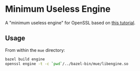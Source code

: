 # Minimum Useless Engine

A "minimum useless engine" for OpenSSL based on [this tutorial][tutorial].

## Usage

From within the `mue` directory:

```bash
bazel build engine
openssl engine -t -c `pwd`/../bazel-bin/mue/libengine.so
```

[tutorial]: https://www.openssl.org/blog/blog/2015/10/08/engine-building-lesson-1-a-minimum-useless-engine/

